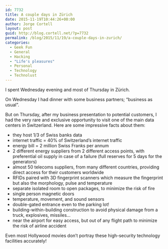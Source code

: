 ```yaml
---
id: 7732
title: A couple days in Zürich
date: 2015-11-19T10:44:26+00:00
author: Jorge Cortell
layout: post
guid: http://blog.cortell.net/?p=7732
permalink: /blog/2015/11/19/a-couple-days-in-zurich/
categories:
  - Geek Fun
  - General
  - Hacking
  - "Life's pleasures"
  - Personal
  - Technology
  - Technolust
---
```


  
I spent Wednesday evening and most of Thursday in Zürich.

On Wednesday I had dinner with some business partners; “business as usual”.

But on Thursday, after my business presentation to potential customers, I had the very rare and exclusive opportunity to visit one of the main data centers in Switzerland. Here are some impressive facts about them:

  * they host 1/3 of Swiss banks data
  * internet traffic = 40% of Switzerland’s internet traffic
  * energy bill = 2 million Swiss Franks per annum
  * 2 different energy suppliers from 2 different access points, with preferential oil supply in case of a failure (full reserves for 5 days for the generators)
  * almost 50 telecoms suppliers, from many different countries, providing direct access for their customers worldwide
  * RFIDs paired with 3D fingerprint scanners which measure the fingerprint but also the morphology, pulse and temperature
  * separate isolated room to open packages, to minimize the risk of fire
  * single person magnetic doors
  * temperature, movement, and sound sensors
  * double-gated entrance even to the parking lot!
  * building-within-building construction to avoid physical damage from a truck, explosives, missiles…
  * near the airport for easy access, but out of any flight path to minimize the risk of airline accident

Even most Hollywood movies don’t portray these high-security technology facilities accurately!
